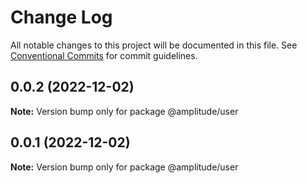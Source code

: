 # Change Log

All notable changes to this project will be documented in this file.
See [Conventional Commits](https://conventionalcommits.org) for commit guidelines.

## 0.0.2 (2022-12-02)

**Note:** Version bump only for package @amplitude/user





## 0.0.1 (2022-12-02)

**Note:** Version bump only for package @amplitude/user
